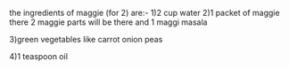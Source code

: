 the ingredients of maggie (for 2) are:-
1)2 cup water
2)1 packet of maggie 
   there 2 maggie parts will be there and 1 maggi masala

3)green vegetables like 
   carrot
   onion
   peas

4)1 teaspoon oil